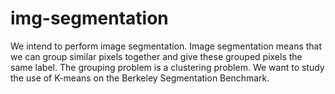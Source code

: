 # img-segmentation
We intend to perform image segmentation. Image segmentation means that we can group similar pixels together and give these grouped pixels the same label. The grouping problem is a clustering problem. We want to study the use of K-means on the Berkeley Segmentation Benchmark.
